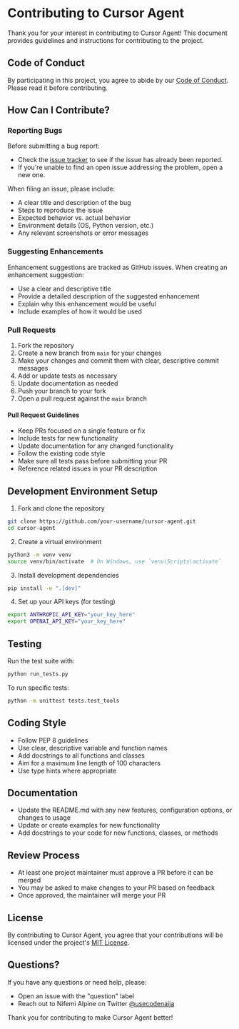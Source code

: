 # Contributing to Cursor Agent

Thank you for your interest in contributing to Cursor Agent! This document provides guidelines and instructions for contributing to the project.

## Code of Conduct

By participating in this project, you agree to abide by our [Code of Conduct](CODE_OF_CONDUCT.md). Please read it before contributing.

## How Can I Contribute?

### Reporting Bugs

Before submitting a bug report:
- Check the [issue tracker](https://github.com/civai-technologies/cursor-agent/issues) to see if the issue has already been reported.
- If you're unable to find an open issue addressing the problem, open a new one.

When filing an issue, please include:
- A clear title and description of the bug
- Steps to reproduce the issue
- Expected behavior vs. actual behavior
- Environment details (OS, Python version, etc.)
- Any relevant screenshots or error messages

### Suggesting Enhancements

Enhancement suggestions are tracked as GitHub issues. When creating an enhancement suggestion:
- Use a clear and descriptive title
- Provide a detailed description of the suggested enhancement
- Explain why this enhancement would be useful
- Include examples of how it would be used

### Pull Requests

1. Fork the repository
2. Create a new branch from `main` for your changes
3. Make your changes and commit them with clear, descriptive commit messages
4. Add or update tests as necessary
5. Update documentation as needed
6. Push your branch to your fork
7. Open a pull request against the `main` branch

#### Pull Request Guidelines

- Keep PRs focused on a single feature or fix
- Include tests for new functionality
- Update documentation for any changed functionality
- Follow the existing code style
- Make sure all tests pass before submitting your PR
- Reference related issues in your PR description

## Development Environment Setup

1. Fork and clone the repository
```bash
git clone https://github.com/your-username/cursor-agent.git
cd cursor-agent
```

2. Create a virtual environment
```bash
python3 -m venv venv
source venv/bin/activate  # On Windows, use `venv\Scripts\activate`
```

3. Install development dependencies
```bash
pip install -e ".[dev]"
```

4. Set up your API keys (for testing)
```bash
export ANTHROPIC_API_KEY="your_key_here"
export OPENAI_API_KEY="your_key_here"
```

## Testing

Run the test suite with:
```bash
python run_tests.py
```

To run specific tests:
```bash
python -m unittest tests.test_tools
```

## Coding Style

- Follow PEP 8 guidelines
- Use clear, descriptive variable and function names
- Add docstrings to all functions and classes
- Aim for a maximum line length of 100 characters
- Use type hints where appropriate

## Documentation

- Update the README.md with any new features, configuration options, or changes to usage
- Update or create examples for new functionality
- Add docstrings to your code for new functions, classes, or methods

## Review Process

- At least one project maintainer must approve a PR before it can be merged
- You may be asked to make changes to your PR based on feedback
- Once approved, the maintainer will merge your PR

## License

By contributing to Cursor Agent, you agree that your contributions will be licensed under the project's [MIT License](LICENSE).

## Questions?

If you have any questions or need help, please:
- Open an issue with the "question" label
- Reach out to Nifemi Alpine on Twitter [@usecodenaija](https://twitter.com/usecodenaija)

Thank you for contributing to make Cursor Agent better! 